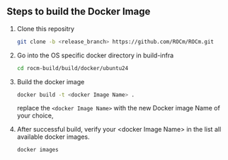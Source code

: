 ## Steps to build the Docker Image

1. Clone this repositry

   ```bash
   git clone -b <release_branch> https://github.com/ROCm/ROCm.git
   ```

2. Go into the OS specific docker directory in build-infra

    ```bash
    cd rocm-build/build/docker/ubuntu24
    ```

3. Build the docker image

    ```bash
    docker build -t <docker Image Name> .
    ```

    replace the `<docker Image Name>` with the new Docker image Name of your choice,

4. After successful build, verify your \<docker Image Name\> in the list all available docker images.

    ```bash
    docker images
    ```

